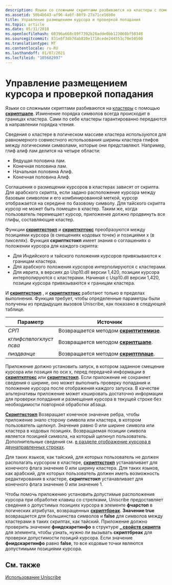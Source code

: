 ```yaml
---
description: Языки со сложными скриптами разбиваются на кластеры с помощью Скриптшапе. Изменение порядка символов всегда происходит в границах кластера. Сами по себе кластеры гарантированно передаются в направлении порядка чтения.
ms.assetid: 50b4b643-af96-4a6f-80f9-27a71ce16b0e
title: Управление размещением курсора и проверкой попадания
ms.topic: article
ms.date: 05/31/2018
ms.openlocfilehash: 60396a668c89f7392b28adde0bb123060bf50348
ms.sourcegitcommit: 831e8f3db78ab820e1710cede244553c70e50500
ms.translationtype: MT
ms.contentlocale: ru-RU
ms.lasthandoff: 01/07/2021
ms.locfileid: "105682997"
---
```

# <a name="managing-caret-placement-and-hit-testing"></a>Управление размещением курсора и проверкой попадания

Языки со сложными скриптами разбиваются на [кластеры](uniscribe-glossary.md) с помощью [**скриптшапе**](/windows/desktop/api/Usp10/nf-usp10-scriptshape). Изменение порядка символов всегда происходит в границах кластера. Сами по себе кластеры гарантированно передаются в направлении порядка чтения.

Сведения о кластере в логическом массиве кластера используются для равномерного совместного использования ширины кластера глифов между логическими символами, которые они представляют. Например, глиф алиф лам делится на четыре области:

-   Ведущая половина лам.
-   Конечная половина лам.
-   Начальная половина Алиф.
-   Конечная половина Алиф.

Соглашения о размещении курсоров в кластерах зависят от скрипта. Для арабского скрипта, если задано расположение курсора между базовым символом и его комбинированной меткой, курсор отображается на середине по базовому символу. Для тайского скрипта курсор не может быть помещен в кластер. Таким же, когда пользователь перемещает курсор, приложение должно продвинуть все глифы, составляющие кластер.

Функции [**скрипткстокп**](/windows/desktop/api/Usp10/nf-usp10-scriptxtocp) и [**скрипткптокс**](/windows/desktop/api/Usp10/nf-usp10-scriptcptox) преобразуются между позициями курсора (в смещениях кодовых точек) и позициями x (в пикселях). Функция **скрипткстокп** имеет знания о соглашениях о положении курсора для каждого скрипта:

-   Для Индийского и тайского положения курсоров привязываются к границам кластера.
-   Для арабского положения курсоров интерполируются с кластерами.
-   Для иврита, в версиях до Usp10.dll версии 1,420, позиции курсора интерполируются с кластерами. Начиная с Usp10.dll версии 1,420, позиции курсора привязываются к границам кластера.

И [**скрипткстокп**](/windows/desktop/api/Usp10/nf-usp10-scriptxtocp) , и [**скрипткптокс**](/windows/desktop/api/Usp10/nf-usp10-scriptcptox) работают только в пределах выполнения. Функция требует, чтобы определенные параметры были получены из предыдущих вызовов Uniscribe, как показано в следующей таблице.



| Параметр                                        | Источник                                                 |
|--------------------------------------------------|--------------------------------------------------------|
| *СРП*                                            | Возвращается методом [**скриптитемизе**](/windows/desktop/api/Usp10/nf-usp10-scriptitemize). |
| *кглифспвлогклуст*<br/> *псва*<br/> | Возвращается методом [**скриптшапе**](/windows/desktop/api/Usp10/nf-usp10-scriptshape).     |
| *пиадванце*                                      | Возвращается методом [**скриптплаце**](/windows/desktop/api/Usp10/nf-usp10-scriptplace).     |



 

Приложение должно установить запуск, в котором заданное смещение курсора или позиция по оси x, перед передачей информации в [**скрипткптокс**](/windows/desktop/api/Usp10/nf-usp10-scriptcptox) или [**скрипткстокп**](/windows/desktop/api/Usp10/nf-usp10-scriptxtocp). Если приложение не сохраняет сведения о ширине, оно может выполнить проверку попадания и положение курсора после отображения каждого запуска. В качестве альтернативы приложение может кэшировать достаточно информации для проверки попадания и размещения курсора в текущей строке без необходимости повторной обработки абзаца.

[**Скрипткстокп**](/windows/desktop/api/Usp10/nf-usp10-scriptxtocp) Возвращает конечное значение ребра, чтобы приложение знало сторону символа или кластера, в котором пользователь щелкнул. Значение равно 0 или ширине символа или кластера в кодовых позициях. Возвращаемая позиции символа является позицией символа, на который щелкнул пользователь. Дополнительные сведения см. [в разделе отображение курсора в двунаправленных строках](displaying-the-caret-in-bidirectional-strings.md).

Для таких языков, как тайский, для которых пользователь не должен располагать курсором в кластере, [**скрипткстокп**](/windows/desktop/api/Usp10/nf-usp10-scriptxtocp) устанавливает для конечного флага значение 0 или ширину кластера. Для таких языков, как арабский, для которых пользователь должен иметь возможность редактирования в кластере, **скрипткстокп** устанавливает для конечного флага значение 0 или значение 1.

Чтобы помочь приложению установить допустимые расположения курсора при обработке клавиш со стрелками, Uniscribe предоставляет сведения о допустимых позициях курсора в элементе **фчарстоп** в логических атрибутах, возвращенных [**скриптбреак**](/windows/desktop/api/Usp10/nf-usp10-scriptbreak). **Значение true** возвращается для большинства символов и **false** для символов между кластерами в таких скриптах, как тайский. Приложение должно проверить значение **фнидскаретинфо** в структуре [**\_ свойств скрипта**](/windows/desktop/api/Usp10/ns-usp10-script_properties) для элемента, чтобы узнать, нужно ли вызывать **скриптбреак** для проверки допустимости позиций курсора. Если значение **фнидскаретинфо** равно **false**, то все кодовые точки являются допустимыми позициями курсора.

## <a name="related-topics"></a>См. также

<dl> <dt>

[Использование Uniscribe](using-uniscribe.md)
</dt> </dl>

 

 




